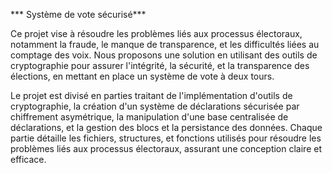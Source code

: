 *** Système de vote sécurisé***

Ce projet vise à résoudre les problèmes liés aux processus électoraux, notamment la fraude, le manque de transparence, et les difficultés liées au comptage des voix. Nous proposons une solution en utilisant des outils de cryptographie pour assurer l'intégrité, la sécurité, et la transparence des élections, en mettant en place un système de vote à deux tours.

Le projet est divisé en parties traitant de l'implémentation d'outils de cryptographie, la création d'un système de déclarations sécurisée par chiffrement asymétrique, la manipulation d'une base centralisée de déclarations, et la gestion des blocs et la persistance des données. Chaque partie détaille les fichiers, structures, et fonctions utilisés pour résoudre les problèmes liés aux processus électoraux, assurant une conception claire et efficace.
